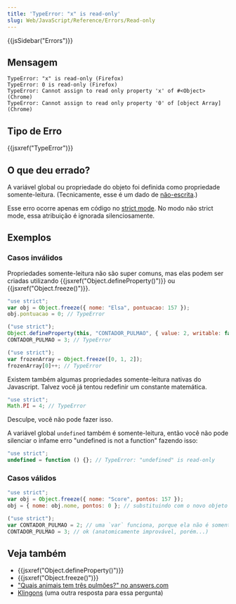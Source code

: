 ```yaml
---
title: 'TypeError: "x" is read-only'
slug: Web/JavaScript/Reference/Errors/Read-only
---
```


{{jsSidebar("Errors")}}

## Mensagem

```
TypeError: "x" is read-only (Firefox)
TypeError: 0 is read-only (Firefox)
TypeError: Cannot assign to read only property 'x' of #<Object> (Chrome)
TypeError: Cannot assign to read only property '0' of [object Array] (Chrome)
```

## Tipo de Erro

{{jsxref("TypeError")}}

## O que deu errado?

A variável global ou propriedade do objeto foi definida como propriedade somente-leitura. (Tecnicamente, esse é um dado de [não-escrita](/pt-BR/docs/Web/JavaScript/Reference/Global_Objects/Object/defineProperty#Writable_attribute).)

Esse erro ocorre apenas em código no [strict mode](/pt-BR/docs/Web/JavaScript/Reference/Strict_mode). No modo não strict mode, essa atribuição é ignorada silenciosamente.

## Exemplos

### Casos inválidos

Propriedades somente-leitura não são super comuns, mas elas podem ser criadas utilizando {{jsxref("Object.defineProperty()")}} ou {{jsxref("Object.freeze()")}}.

```js example-bad
"use strict";
var obj = Object.freeze({ nome: "Elsa", pontuacao: 157 });
obj.pontuacao = 0; // TypeError

("use strict");
Object.defineProperty(this, "CONTADOR_PULMAO", { value: 2, writable: false });
CONTADOR_PULMAO = 3; // TypeError

("use strict");
var frozenArray = Object.freeze([0, 1, 2]);
frozenArray[0]++; // TypeError
```

Existem também algumas propriedades somente-leitura nativas do Javascript. Talvez você já tentou redefinir um constante matemática.

```js example-bad
"use strict";
Math.PI = 4; // TypeError
```

Desculpe, você não pode fazer isso.

A variável global `undefined` também é somente-leitura, então você não pode silenciar o infame erro "undefined is not a function" fazendo isso:

```js example-bad
"use strict";
undefined = function () {}; // TypeError: "undefined" is read-only
```

### Casos válidos

```js example-good
"use strict";
var obj = Object.freeze({ nome: "Score", pontos: 157 });
obj = { nome: obj.nome, pontos: 0 }; // substituindo com o novo objeto funciona

("use strict");
var CONTADOR_PULMAO = 2; // uma `var` funciona, porque ela não é somente-leitura
CONTADOR_PULMAO = 3; // ok (anatomicamente improvável, porém...)
```

## Veja também

- {{jsxref("Object.defineProperty()")}}
- {{jsxref("Object.freeze()")}}
- ["Quais animais tem três pulmões?" no answers.com](https://www.answers.com/Q/Which_animals_have_three_lungs)
- [Klingons](https://aliens.wikia.com/wiki/Klingon) (uma outra resposta para essa pergunta)
